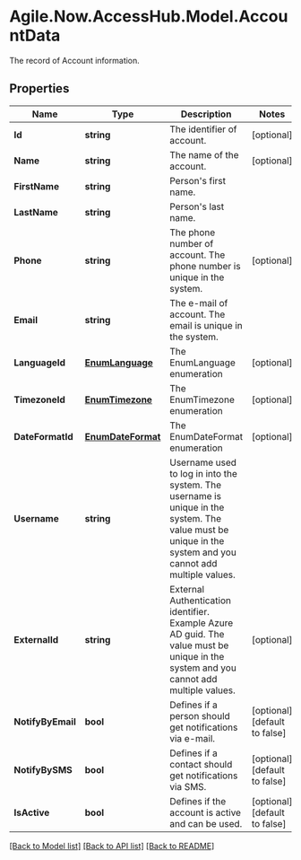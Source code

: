 # Agile.Now.AccessHub.Model.AccountData
The record of Account information.

## Properties

Name | Type | Description | Notes
------------ | ------------- | ------------- | -------------
**Id** | **string** | The identifier of account. | [optional] 
**Name** | **string** | The name of the account. | [optional] 
**FirstName** | **string** | Person&#39;s first name. | 
**LastName** | **string** | Person&#39;s last name. | 
**Phone** | **string** | The phone number of account. The phone number is unique in the system. | [optional] 
**Email** | **string** | The e-mail of account. The email is unique in the system. | 
**LanguageId** | [**EnumLanguage**](EnumLanguage.md) | The EnumLanguage enumeration | [optional] 
**TimezoneId** | [**EnumTimezone**](EnumTimezone.md) | The EnumTimezone enumeration | [optional] 
**DateFormatId** | [**EnumDateFormat**](EnumDateFormat.md) | The EnumDateFormat enumeration | [optional] 
**Username** | **string** | Username used to log in into the system. The username is unique in the system. The value must be unique in the system and you cannot add multiple values. | 
**ExternalId** | **string** | External Authentication identifier. Example Azure AD guid. The value must be unique in the system and you cannot add multiple values. | [optional] 
**NotifyByEmail** | **bool** | Defines if a person should get notifications via e-mail. | [optional] [default to false]
**NotifyBySMS** | **bool** | Defines if a contact should get notifications via SMS. | [optional] [default to false]
**IsActive** | **bool** | Defines if the account is active and can be used. | [optional] [default to false]

[[Back to Model list]](../../README.md#documentation-for-models) [[Back to API list]](../../README.md#documentation-for-api-endpoints) [[Back to README]](../../README.md)

